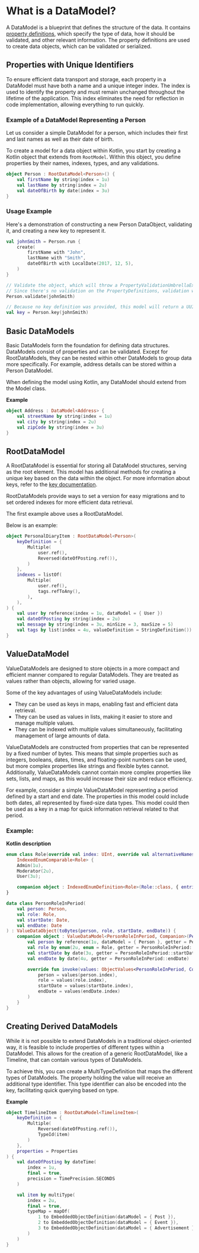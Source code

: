 # What is a DataModel?
A DataModel is a blueprint that defines the structure of the data. It contains
[property definitions](properties/properties.md), which specify the type of data, 
how it should be validated, and other relevant information. The property definitions 
are used to create data objects, which can be validated or serialized.

## Properties with Unique Identifiers

To ensure efficient data transport and storage, each property in a DataModel must have both a name and a unique integer
index. The index is used to identify the property and must remain unchanged throughout the lifetime of the application.
This index eliminates the need for reflection in code implementation, allowing everything to run quickly.

### Example of a DataModel Representing a Person

Let us consider a simple DataModel for a person, which includes their first and last names as well as their date of
birth.

To create a model for a data object within Kotlin, you start by creating a Kotlin object that extends from `RootModel`.
Within this object, you define properties by their names, indexes, types, and any validations.

```kotlin
object Person : RootDataModel<Person>() {
    val firstName by string(index = 1u)
    val lastName by string(index = 2u)
    val dateOfBirth by date(index = 3u)
}
```

### Usage Example

Here's a demonstration of constructing a new Person DataObject, validating it, and creating a new key to represent it.

```kotlin
val johnSmith = Person.run {
    create(
        firstName with "John",
        lastName with "Smith",
        dateOfBirth with LocalDate(2017, 12, 5),
    )
}

// Validate the object, which will throw a PropertyValidationUmbrellaException if it's invalid
// Since there's no validation on the PropertyDefinitions, validation will succeed
Person.validate(johnSmith)

// Because no key definition was provided, this model will return a UUID-based key
val key = Person.key(johnSmith)
```

## Basic DataModels

Basic DataModels form the foundation for defining data structures. DataModels consist of properties and can be
validated. Except for RootDataModels, they can be nested within other DataModels to group data more specifically. For
example, address details can be stored within a Person DataModel.

When defining the model using Kotlin, any DataModel should extend from the Model class.

**Example**

```kotlin
object Address : DataModel<Address> {
    val streetName by string(index = 1u)
    val city by string(index = 2u)
    val zipCode by string(index = 3u)
}
```

## RootDataModel

A RootDataModel is essential for storing all DataModel structures, serving as the root element. This model has
additional methods for creating a unique key based on the data within the object. For more information about keys, refer
to the [key documentation](key.md).

RootDataModels provide ways to set a version for easy migrations and to set ordered indexes for more efficient data
retrieval.

The first example above uses a RootDataModel.

Below is an example:

```kotlin
object PersonalDiaryItem : RootDataModel<Person>(
    keyDefinition = {
        Multiple(
            user.ref(),
            Reversed(dateOfPosting.ref()),
        )
    },
    indexes = listOf(
        Multiple(
            user.ref(),
            tags.refToAny(),
        ),
    ),
) {
    val user by reference(index = 1u, dataModel = { User })
    val dateOfPosting by string(index = 2u)
    val message by string(index = 3u, minSize = 3, maxSize = 5)
    val tags by list(index = 4u, valueDefinition = StringDefinition())
}
```

## ValueDataModel

ValueDataModels are designed to store objects in a more compact and efficient manner compared to regular DataModels.
They are treated as values rather than objects, allowing for varied usage.

Some of the key advantages of using ValueDataModels include:

- They can be used as keys in maps, enabling fast and efficient data retrieval.
- They can be used as values in lists, making it easier to store and manage multiple values.
- They can be indexed with multiple values simultaneously, facilitating management of large amounts of data.

ValueDataModels are constructed from properties that can be represented by a fixed number of bytes. This means that
simple properties such as integers, booleans, dates, times, and floating-point numbers can be used, but more complex
properties like strings and flexible bytes cannot. Additionally, ValueDataModels cannot contain more complex properties
like sets, lists, and maps, as this would increase their size and reduce efficiency.

For example, consider a simple ValueDataModel representing a period defined by a start and end date. The properties in
this model could include both dates, all represented by fixed-size data types. This model could then be used as a key in
a map for quick information retrieval related to that period.

### Example:

**Kotlin description**

```kotlin
enum class Role(override val index: UInt, override val alternativeNames: Set<String>? = null) :
    IndexedEnumComparable<Role> {
    Admin(1u),
    Moderator(2u),
    User(3u);

    companion object : IndexedEnumDefinition<Role>(Role::class, { entries })
}

data class PersonRoleInPeriod(
    val person: Person,
    val role: Role,
    val startDate: Date,
    val endDate: Date
) : ValueDataObject(toBytes(person, role, startDate, endDate)) {
    companion object : ValueDataModel<PersonRoleInPeriod, Companion>(PersonRoleInPeriod::class) {
        val person by reference(1u, dataModel = { Person }, getter = PersonRoleInPeriod::person)
        val role by enum(2u, enum = Role, getter = PersonRoleInPeriod::role)
        val startDate by date(3u, getter = PersonRoleInPeriod::startDate)
        val endDate by date(4u, getter = PersonRoleInPeriod::endDate)

        override fun invoke(values: ObjectValues<PersonRoleInPeriod, Companion>) = PersonRoleInPeriod(
            person = values(person.index),
            role = values(role.index),
            startDate = values(startDate.index),
            endDate = values(endDate.index)
        )
    }
}
```

## Creating Derived DataModels

While it is not possible to extend DataModels in a traditional object-oriented way, it is feasible to include properties
of different types within a DataModel. This allows for the creation of a generic RootDataModel, like a Timeline, that
can contain various types of DataModels.

To achieve this, you can create a MultiTypeDefinition that maps the different types of DataModels. The property holding
the value will receive an additional type identifier. This type identifier can also be encoded into the key,
facilitating quick querying based on type.

**Example**

```kotlin
object TimelineItem : RootDataModel<TimelineItem>(
    keyDefinition = {
        Multiple(
            Reversed(dateOfPosting.ref()),
            TypeId(item)
        )
    },
    properties = Properties
) {
    val dateOfPosting by dateTime(
        index = 1u,
        final = true,
        precision = TimePrecision.SECONDS
    )

    val item by multiType(
        index = 2u,
        final = true,
        typeMap = mapOf(
            1 to EmbeddedObjectDefinition(dataModel = { Post }),
            2 to EmbeddedObjectDefinition(dataModel = { Event }),
            3 to EmbeddedObjectDefinition(dataModel = { Advertisement })
        )
    )
}
```
